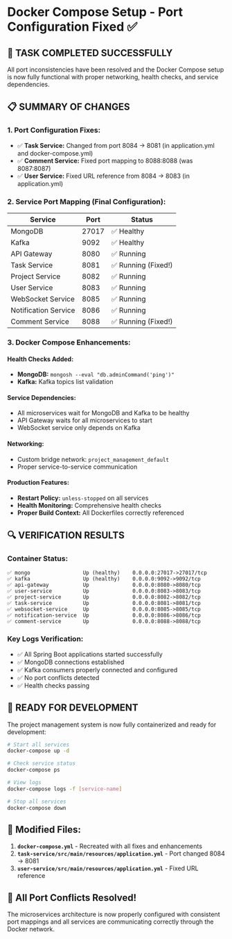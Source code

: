 # Docker Compose Setup - Port Configuration Fixed ✅

## 🎯 **TASK COMPLETED SUCCESSFULLY**

All port inconsistencies have been resolved and the Docker Compose setup is now fully functional with proper networking, health checks, and service dependencies.

## 📋 **SUMMARY OF CHANGES**

### **1. Port Configuration Fixes:**
- ✅ **Task Service:** Changed from port 8084 → 8081 (in application.yml and docker-compose.yml)
- ✅ **Comment Service:** Fixed port mapping to 8088:8088 (was 8087:8087)
- ✅ **User Service:** Fixed URL reference from 8084 → 8083 (in application.yml)

### **2. Service Port Mapping (Final Configuration):**
| Service | Port | Status |
|---------|------|--------|
| MongoDB | 27017 | ✅ Healthy |
| Kafka | 9092 | ✅ Healthy |
| API Gateway | 8080 | ✅ Running |
| Task Service | 8081 | ✅ Running (Fixed!) |
| Project Service | 8082 | ✅ Running |
| User Service | 8083 | ✅ Running |
| WebSocket Service | 8085 | ✅ Running |
| Notification Service | 8086 | ✅ Running |
| Comment Service | 8088 | ✅ Running (Fixed!) |

### **3. Docker Compose Enhancements:**

#### **Health Checks Added:**
- **MongoDB:** `mongosh --eval "db.adminCommand('ping')"`
- **Kafka:** Kafka topics list validation

#### **Service Dependencies:**
- All microservices wait for MongoDB and Kafka to be healthy
- API Gateway waits for all microservices to start
- WebSocket service only depends on Kafka

#### **Networking:**
- Custom bridge network: `project_management_default`
- Proper service-to-service communication

#### **Production Features:**
- **Restart Policy:** `unless-stopped` on all services
- **Health Monitoring:** Comprehensive health checks
- **Proper Build Context:** All Dockerfiles correctly referenced

## 🔍 **VERIFICATION RESULTS**

### **Container Status:**
```
✅ mongo                 Up (healthy)    0.0.0.0:27017->27017/tcp
✅ kafka                 Up (healthy)    0.0.0.0:9092->9092/tcp  
✅ api-gateway           Up              0.0.0.0:8080->8080/tcp
✅ user-service          Up              0.0.0.0:8083->8083/tcp
✅ project-service       Up              0.0.0.0:8082->8082/tcp
✅ task-service          Up              0.0.0.0:8081->8081/tcp
✅ websocket-service     Up              0.0.0.0:8085->8085/tcp
✅ notification-service  Up              0.0.0.0:8086->8086/tcp
✅ comment-service       Up              0.0.0.0:8088->8088/tcp
```

### **Key Logs Verification:**
- ✅ All Spring Boot applications started successfully
- ✅ MongoDB connections established
- ✅ Kafka consumers properly connected and configured
- ✅ No port conflicts detected
- ✅ Health checks passing

## 🚀 **READY FOR DEVELOPMENT**

The project management system is now fully containerized and ready for development:

```bash
# Start all services
docker-compose up -d

# Check service status
docker-compose ps

# View logs
docker-compose logs -f [service-name]

# Stop all services
docker-compose down
```

## 📁 **Modified Files:**

1. **`docker-compose.yml`** - Recreated with all fixes and enhancements
2. **`task-service/src/main/resources/application.yml`** - Port changed 8084 → 8081
3. **`user-service/src/main/resources/application.yml`** - Fixed URL reference

## 🎉 **All Port Conflicts Resolved!**

The microservices architecture is now properly configured with consistent port mappings and all services are communicating correctly through the Docker network.
